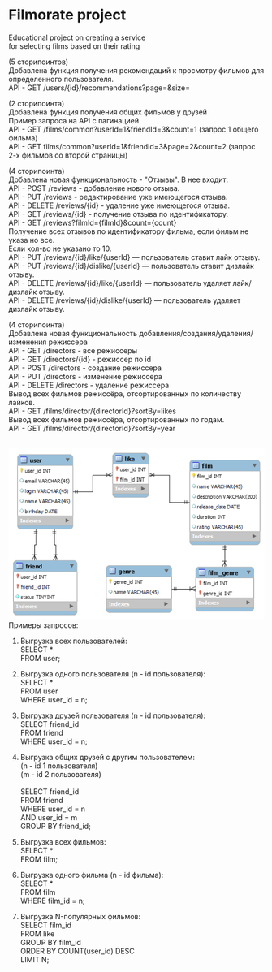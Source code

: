 # Filmorate project
Educational project on creating a service
<br>for selecting films based on their rating

(5 сторипоинтов)
<br>Добавлена функция получения рекомендаций к просмотру фильмов для определенного пользователя.
<br>API - GET /users/{id}/recommendations?page=&size= 

(2 сторипоинта)
<br>Добавлена функция получения общих фильмов у друзей
<br>Пример запроса на API с пагинацией
<br>API - GET /films/common?userId=1&friendId=3&count=1 (запрос 1 общего фильма)
<br>API - GET films/common?userId=1&friendId=3&page=2&count=2 (запрос 2-х фильмов со второй страницы)

(4 сторипоинта)
<br>Добавлена новая функциональность - "Отзывы". В нее входит:
<br>API - POST /reviews - добавление нового отзыва.
<br>API - PUT /reviews - редактирование уже имеющегося отзыва.
<br>API - DELETE /reviews/{id} - удаление уже имеющегося отзыва.
<br>API - GET /reviews/{id} - получение отзыва по идентификатору.
<br>API - GET /reviews?filmId={filmId}&count={count}
<br>Получение всех отзывов по идентификатору фильма, если фильм не указа но все. 
<br>Если кол-во не указано то 10.
<br>API - PUT /reviews/{id}/like/{userId}  — пользователь ставит лайк отзыву.
<br>API - PUT /reviews/{id}/dislike/{userId}  — пользователь ставит дизлайк отзыву.
<br>API - DELETE /reviews/{id}/like/{userId}  — пользователь удаляет лайк/дизлайк отзыву.
<br>API - DELETE /reviews/{id}/dislike/{userId}  — пользователь удаляет дизлайк отзыву.

(4 сторипоинта)
<br>Добавлена новая функциональность добавления/создания/удаления/изменения режиссера
<br>API - GET /directors - все режиссеры
<br>API - GET /directors/{id} - режиссер по id
<br>API - POST /directors - создание режиссера
<br>API - PUT /directors - изменение режиссера
<br>API - DELETE /directors - удаление режиссера
<br>Вывод всех фильмов режиссёра, отсортированных по количеству лайков.
<br>API - GET /films/director/{directorId}?sortBy=likes
<br>Вывод всех фильмов режиссёра, отсортированных по годам.
<br>API - GET /films/director/{directorId}?sortBy=year

<br>![ER diagram](/er-filmorate/ER-filmorate.png)
<br>Примеры запросов:
1. Выгрузка всех пользователей:
   <br>SELECT *
   <br>FROM user;

2. Выгрузка одного пользователя (n - id пользователя):
   <br>SELECT *
   <br>FROM user
   <br>WHERE user_id = n;

3. Выгрузка друзей пользователя (n - id пользователя):
   <br>SELECT friend_id
   <br>FROM friend
   <br>WHERE user_id = n;

4. Выгрузка общих друзей
с другим пользователем: <br>(n - id 1 пользователя)
   <br>(m - id 2 пользователя)		
   <br>SELECT friend_id
   <br>FROM friend
   <br>WHERE user_id = n
   <br>AND user_id = m
   <br>GROUP BY friend_id;

5. Выгрузка всех фильмов:
   <br>SELECT *
   <br>FROM film;

6. Выгрузка одного фильма (n - id фильма):
   <br>SELECT *
   <br>FROM film
   <br>WHERE film_id = n;

7. Выгрузка N-популярных фильмов:
   <br>SELECT film_id
   <br>FROM like
   <br>GROUP BY film_id
   <br>ORDER BY COUNT(user_id) DESC
   <br>LIMIT N;